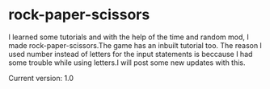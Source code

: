 # rock-paper-scissors

I learned some tutorials and with the help of the time and random mod, I made rock-paper-scissors.The game has an inbuilt tutorial too. The reason I used number instead of letters for the input statements is beccause I had some trouble while using letters.I will post some new updates with this.

Current version: 1.0